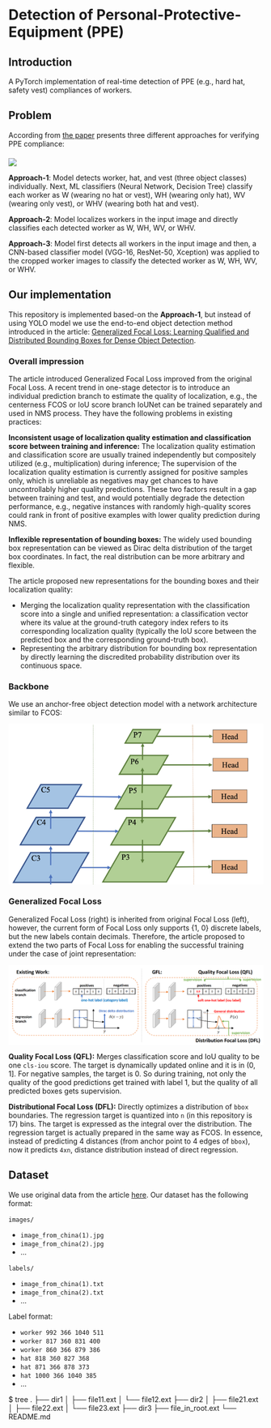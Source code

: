 # Detection of Personal-Protective-Equipment (PPE)
## Introduction
A PyTorch implementation of real-time detection of PPE (e.g., hard hat, safety vest) compliances of workers. 
## Problem
According from [the paper](https://www.sciencedirect.com/science/article/abs/pii/S0926580519308325) presents three different approaches for verifying PPE compliance:

<img src="https://github.com/ciber-lab/pictor-ppe/blob/master/extras/graphics/methods.jpg" align="middle"/>

**Approach-1**: Model detects worker, hat, and vest (three object classes) individually. Next, ML classifiers (Neural Network, Decision Tree) classify each worker as W (wearing no hat or vest), WH (wearing only hat), WV (wearing only vest), or WHV (wearing both hat and vest).

**Approach-2**: Model localizes workers in the input image and directly classifies each detected worker as W, WH, WV, or WHV.

**Approach-3**: Model first detects all workers in the input image and then, a CNN-based classifier model (VGG-16, ResNet-50, Xception) was applied to the cropped worker images to classify the detected worker as W, WH, WV, or WHV.

## Our implementation
This repository is implemented based-on the **Approach-1**, but instead of using YOLO model we use the end-to-end object detection method introduced in the article: [Generalized Focal Loss: Learning Qualified and Distributed Bounding Boxes for Dense Object Detection](https://arxiv.org/abs/2006.04388).

### Overall impression
The article introduced Generalized Focal Loss improved from the original Focal Loss. A recent trend in one-stage detector is to introduce an individual prediction branch to estimate the quality of localization, e.g., the centerness FCOS or IoU score branch IoUNet can be trained separately and used in NMS process. They have the following problems in existing practices:

**Inconsistent usage of localization quality estimation and classification score between training and inference:** The localization quality estimation and classification score are usually trained independently but compositely utilized (e.g., multiplication) during inference; The supervision of the localization quality estimation is currently assigned for positive samples only, which is unreliable as negatives may get chances to have uncontrollably higher quality predictions. These two factors result in a gap between training and test, and would potentially degrade the detection performance, e.g., negative instances with randomly high-quality scores could rank in front of positive examples with lower quality prediction during NMS.

**Inflexible representation of bounding boxes:** The widely used bounding box representation can be viewed as Dirac delta distribution of the target box coordinates. In fact, the real distribution can be more arbitrary and flexible.

The article proposed new representations for the bounding boxes and their localization quality:

- Merging the localization quality representation with the classification score into a single and unified representation: a classification vector where its value at the ground-truth category index refers to its corresponding localization quality (typically the IoU score between the predicted box and the corresponding ground-truth box).
- Representing the arbitrary distribution for bounding box representation by directly learning the discredited probability distribution over its continuous space.

### Backbone
We use an anchor-free object detection model with a network architecture similar to FCOS:

<img src="resources/backbone.png" align="middle"/>

### Generalized Focal Loss

Generalized Focal Loss (right) is inherited from original Focal Loss (left), however, the current form of Focal Loss only supports {1, 0} discrete labels, but the new labels contain decimals. Therefore, the article proposed to extend the two parts of Focal Loss for enabling the successful training under the case of joint representation:

<img src="resources/gfl.png" align="middle"/>

**Quality Focal Loss (QFL):** Merges classification score and IoU quality to be one `cls-iou` score. The target is dynamically updated online and it is in (0, 1]. For negative samples, the target is 0. So during training, not only the quality of the good predictions get trained with label 1, but the quality of all predicted boxes gets supervision.

**Distributional Focal Loss (DFL):** Directly optimizes a distribution of `bbox` boundaries. The regression target is quantized into `n` (in this repository is 17) bins. The target is expressed as the integral over the distribution. The regression target is actually prepared in the same way as FCOS. In essence, instead of predicting 4 distances (from anchor point to 4 edges of `bbox`), now it predicts `4xn`, distance distribution instead of direct regression.

## Dataset

We use original data from the article [here](https://drive.google.com/drive/folders/19uUR6EJPQzMeK0YpsxRm51wMZzDmcsv6). Our dataset has the following format:

  `images/`
- `image_from_china(1).jpg`
- `image_from_china(2).jpg`
-  ...
          
  `labels/`
- `image_from_china(1).txt`
- `image_from_china(2).txt`
- ...

Label format:
- `worker 992 366 1040 511`
- `worker 817 360 831 400`
- `worker 860 366 879 386`
- `hat 818 360 827 368`
- `hat 871 366 878 373`
- `hat 1000 366 1040 385`
- ...




$ tree
.
├── dir1
│   ├── file11.ext
│   └── file12.ext
├── dir2
│   ├── file21.ext
│   ├── file22.ext
│   └── file23.ext
├── dir3
├── file_in_root.ext
└── README.md

